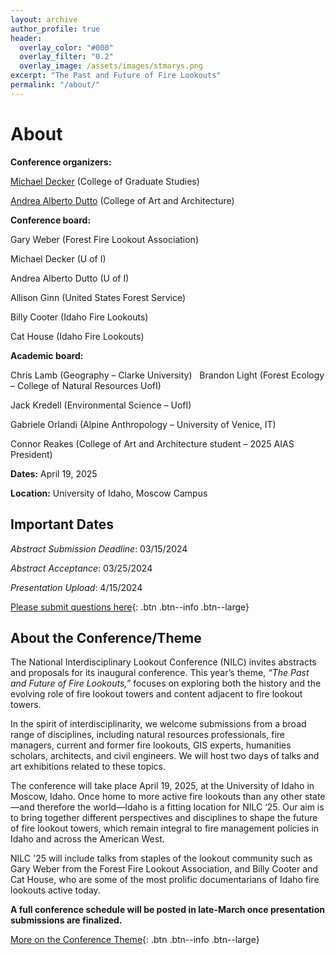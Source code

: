 ```yaml
---
layout: archive
author_profile: true
header:
  overlay_color: "#000"
  overlay_filter: "0.2"
  overlay_image: /assets/images/stmarys.png
excerpt: "The Past and Future of Fire Lookouts"
permalink: "/about/"
---
```

# About

**Conference organizers:** 

<a href="https://www.uidaho.edu/news/feature-stories/fire-lookouts" target="_blank">Michael Decker</a> (College of Graduate Studies) 

<a href="https://www.uidaho.edu/caa/programs/architecture/ourpeople/andrea-dutto" target="_blank">Andrea Alberto Dutto</a> (College of Art and Architecture)

**Conference board:** 

Gary Weber (Forest Fire Lookout Association) 

Michael Decker (U of I) 

Andrea Alberto Dutto (U of I) 

Allison Ginn (United States Forest Service)

Billy Cooter (Idaho Fire Lookouts)

Cat House (Idaho Fire Lookouts)

**Academic board:** 

Chris Lamb (Geography – Clarke University)
 
Brandon Light (Forest Ecology – College of Natural Resources UofI)

Jack Kredell (Environmental Science – UofI)

Gabriele Orlandi (Alpine Anthropology – University of Venice, IT)

Connor Reakes (College of Art and Architecture student – 2025 AIAS President)



**Dates:** April 19, 2025

**Location:** University of Idaho, Moscow Campus


## **Important Dates**

*Abstract Submission Deadline*: 03/15/2024

*Abstract Acceptance*: 03/25/2024

*Presentation Upload*: 4/15/2024

[Please submit questions here](https://futurevandals.uidaho.edu/register/?id=c6162e10-cb08-4c3e-83fd-08a7fe968943){: .btn .btn--info .btn--large}

## **About the Conference/Theme**

The National Interdisciplinary Lookout Conference (NILC) invites abstracts and proposals for its inaugural conference. This year’s theme, *“The Past and Future of Fire Lookouts,”* focuses on exploring both the history and the evolving role of fire lookout towers and content adjacent to fire lookout towers.

In the spirit of interdisciplinarity, we welcome submissions from a broad range of disciplines, including natural resources professionals, fire managers, current and former fire lookouts, GIS experts, humanities scholars, architects, and civil engineers. We will host two days of talks and art exhibitions related to these topics. 

The conference will take place April 19, 2025, at the University of Idaho in Moscow, Idaho. Once home to more active fire lookouts than any other state—and therefore the world—Idaho is a fitting location for NILC ‘25. Our aim is to bring together different perspectives and disciplines to shape the future of fire lookout towers, which remain integral to fire management policies in Idaho and across the American West.  

NILC '25 will include talks from staples of the lookout community such as Gary Weber from the Forest Fire Lookout Association, and Billy Cooter and Cat House, who are some of the most prolific documentarians of Idaho fire lookouts active today. 

**A full conference schedule will be posted in late-March once presentation submissions are finalized.** 

[More on the Conference Theme](../theme/){: .btn .btn--info .btn--large}

